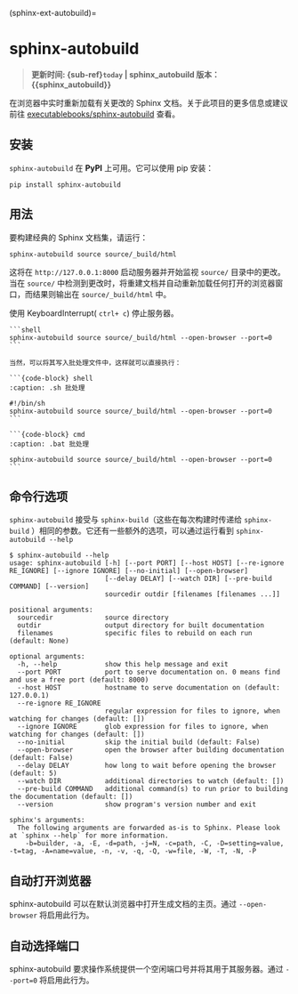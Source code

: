 (sphinx-ext-autobuild)=

# sphinx-autobuild

> **更新时间: {sub-ref}`today` | sphinx_autobuild 版本：{{sphinx_autobuild}}**

在浏览器中实时重新加载有关更改的 Sphinx 文档。关于此项目的更多信息或建议前往 [executablebooks/sphinx-autobuild](https://github.com/executablebooks/sphinx-autobuild#readme) 查看。

## 安装

`sphinx-autobuild` 在 **PyPI** 上可用。它可以使用 pip 安装：

```shell
pip install sphinx-autobuild
```

## 用法

要构建经典的 Sphinx 文档集，请运行：

```shell
sphinx-autobuild source source/_build/html
```

这将在 `http://127.0.0.1:8000` 启动服务器并开始监视 `source/` 目录中的更改。当在 `source/` 中检测到更改时，将重建文档并自动重新加载任何打开的浏览器窗口，而结果则输出在 `source/_build/html` 中。

使用 KeyboardInterrupt( `ctrl+ c`) 停止服务器。

````{admonition} 推荐用法
```shell
sphinx-autobuild source source/_build/html --open-browser --port=0
```

当然，可以将其写入批处理文件中，这样就可以直接执行：

```{code-block} shell
:caption: .sh 批处理

#!/bin/sh
sphinx-autobuild source source/_build/html --open-browser --port=0
```

```{code-block} cmd
:caption: .bat 批处理

sphinx-autobuild source source/_build/html --open-browser --port=0
```

````

## 命令行选项

`sphinx-autobuild` 接受与 `sphinx-build`（这些在每次构建时传递给 `sphinx-build` ）相同的参数。它还有一些额外的选项，可以通过运行看到 `sphinx-autobuild --help`

```sell
$ sphinx-autobuild --help
usage: sphinx-autobuild [-h] [--port PORT] [--host HOST] [--re-ignore RE_IGNORE] [--ignore IGNORE] [--no-initial] [--open-browser]
                        [--delay DELAY] [--watch DIR] [--pre-build COMMAND] [--version]
                        sourcedir outdir [filenames [filenames ...]]

positional arguments:
  sourcedir             source directory
  outdir                output directory for built documentation
  filenames             specific files to rebuild on each run (default: None)

optional arguments:
  -h, --help            show this help message and exit
  --port PORT           port to serve documentation on. 0 means find and use a free port (default: 8000)
  --host HOST           hostname to serve documentation on (default: 127.0.0.1)
  --re-ignore RE_IGNORE
                        regular expression for files to ignore, when watching for changes (default: [])
  --ignore IGNORE       glob expression for files to ignore, when watching for changes (default: [])
  --no-initial          skip the initial build (default: False)
  --open-browser        open the browser after building documentation (default: False)
  --delay DELAY         how long to wait before opening the browser (default: 5)
  --watch DIR           additional directories to watch (default: [])
  --pre-build COMMAND   additional command(s) to run prior to building the documentation (default: [])
  --version             show program's version number and exit

sphinx's arguments:
  The following arguments are forwarded as-is to Sphinx. Please look at `sphinx --help` for more information.
    -b=builder, -a, -E, -d=path, -j=N, -c=path, -C, -D=setting=value, -t=tag, -A=name=value, -n, -v, -q, -Q, -w=file, -W, -T, -N, -P
```

## 自动打开浏览器

sphinx-autobuild 可以在默认浏览器中打开生成文档的主页。通过 `--open-browser` 将启用此行为。

## 自动选择端口

sphinx-autobuild 要求操作系统提供一个空闲端口号并将其用于其服务器。通过 `--port=0` 将启用此行为。

